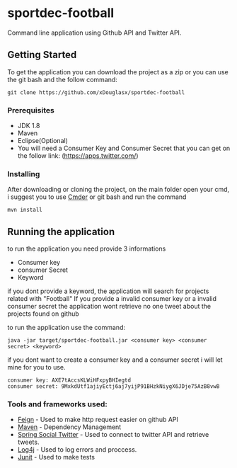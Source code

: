 # sportdec-football
Command line application using Github API and Twitter API.

## Getting Started

To get the application you can download the project as a zip
or you can use the git bash and the follow command: 
```
git clone https://github.com/xDouglasx/sportdec-football
```

### Prerequisites

* JDK 1.8
* Maven 
* Eclipse(Optional)
* You will need a Consumer Key and Consumer Secret that you can get on the follow link:
(https://apps.twitter.com/)

### Installing

After downloading or cloning the project, on the main folder
open your cmd, i suggest you to use [Cmder](http://cmder.net/) or git bash
and run the command

```
mvn install
```

## Running the application

to run the application you need provide 3 informations
 * Consumer key
 * consumer Secret
 * Keyword

 if you dont provide a keyword, the application will search for projects related with "Football"
 If you provide a invalid consumer key or a invalid consumer secret the application wont retrieve no one tweet about the projects found on github

 to run the application use the command:
```
java -jar target/sportdec-football.jar <consumer key> <consumer secret> <keyword>
```

if you dont want to create a consumer key and a consumer secret i will let mine for you to use.
```
consumer key: AXE7tAccsKLWiHFxpyBHIegtd
consumer secret: 9MxkdUtf1ajiyEctj6aj7yijP91BHzkNiygX6JDje75AzB8vwB
```
 

### Tools and frameworks used: 

* [Feign](https://github.com/OpenFeign/feign) - Used to make http request easier on github API
* [Maven](https://maven.apache.org/) - Dependency Management
* [Spring Social Twitter](https://docs.spring.io/spring-social-twitter/docs/current/reference/htmlsingle/) - Used to connect to twitter API and retrieve tweets.
* [Log4j](https://logging.apache.org/log4j/2.x/) - Used to log errors and proccess.
* [Junit](https://junit.org/junit4/) - Used to make tests